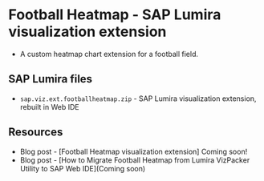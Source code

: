 Football Heatmap - SAP Lumira visualization extension
=================================================
 * A custom heatmap chart extension for a football field.

SAP Lumira files
-----------
* `sap.viz.ext.footballheatmap.zip` - SAP Lumira visualization extension, rebuilt in Web IDE


Resources
-----------
* Blog post - [Football Heatmap visualization extension] Coming soon!
* Blog post - [How to Migrate Football Heatmap from Lumira VizPacker Utility to SAP Web IDE](Coming soon)
